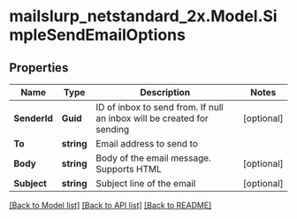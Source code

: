 # mailslurp_netstandard_2x.Model.SimpleSendEmailOptions

## Properties

Name | Type | Description | Notes
------------ | ------------- | ------------- | -------------
**SenderId** | **Guid** | ID of inbox to send from. If null an inbox will be created for sending | [optional] 
**To** | **string** | Email address to send to | 
**Body** | **string** | Body of the email message. Supports HTML | [optional] 
**Subject** | **string** | Subject line of the email | [optional] 

[[Back to Model list]](../README#documentation-for-models) [[Back to API list]](../README#documentation-for-api-endpoints) [[Back to README]](../README)

